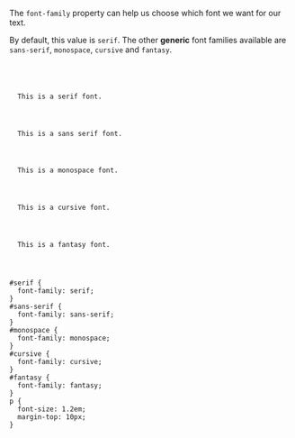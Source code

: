 The `font-family` property can help us choose which font
we want for our text.

By default, this value is `serif`.
The other **generic** font families available are
`sans-serif`, `monospace`, `cursive` and `fantasy`.

<codeblock language="css" type="lesson">
<code>
<panel language="html">
<p id="serif">
  This is a serif font.
</p>
<p id="sans-serif">
  This is a sans serif font.
</p>
<p id="monospace">
  This is a monospace font.
</p>
<p id="cursive">
  This is a cursive font.
</p>
<p id="fantasy">
  This is a fantasy font.
</p>
</panel>
<panel language="css">
#serif {
  font-family: serif;
}
#sans-serif {
  font-family: sans-serif;
}
#monospace {
  font-family: monospace;
}
#cursive {
  font-family: cursive;
}
#fantasy {
  font-family: fantasy;
}
p {
  font-size: 1.2em;
  margin-top: 10px;
}
</panel>
</code>
</codeblock>